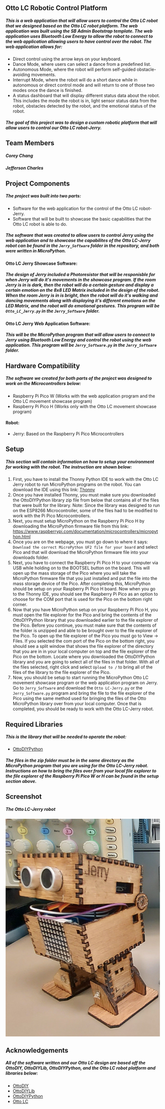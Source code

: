 ## Otto LC Robotic Control Platform

##### This is a web application that will allow users to control the Otto LC robot that we designed based on the Otto LC robot platform. The web application was built using the SB Admin Bootstrap template. The web application uses Bluetooth Low Energy to allow the robot to connect to the web application allowing users to have control over the robot. The web application allows for:

- Direct control using the arrow keys on your keyboard.
- Dance Mode, where users can select a dance from a predefined list.
- Autonomous Mode, where the robot will perform self-guided obstacle-avoiding movements.
- Interrupt Mode, where the robot will do a short dance while in autonomous or direct control mode and will return to one of those two modes once the dance is finished.
- A status dashboard that will display different status data about the robot. This includes the mode the robot is in, light sensor status data from the robot, obstacles detected by the robot, and the emotional status of the robot. 

##### The goal of this project was to design a custom robotic platform that will allow users to control our Otto LC robot-Jerry. 

## Team Members
##### Corey Chang
##### Jefferson Charles

## Project Components

##### The project was built into two parts:

- Software for the web application for the control of the Otto LC robot-Jerry.
- Software that will be built to showcase the basic capabilities that the Otto LC robot is able to do.

##### The software that was created to allow users to control Jerry using the web application and to showcase the capabilites of the Otto LC-Jerry robot can be found in the `Jerry_Software` folder in the repository, and both were written in MicroPython. 

#### Otto LC Jerry Showcase Software:

##### The design of Jerry included a Photoresistor that will be responisble for when Jerry will do it's movements in the showcase program. If the room Jerry is in is dark, then the robot will do a certain gesture and display a certain emotion on the 8x8 LED Matrix included in the design of the robot. When the room Jerry is in is bright, then the robot will do it's walking and dancing movements along with displaying it's different emotions on the LED Matrix, and the robot will do emotional gestures. This program will be `Otto_LC_Jerry.py` in the `Jerry_Software` folder.

#### Otto LC Jerry Web Application Software:

##### This will be the MicroPython program that will allow users to connect to Jerry using Bluetooth Low Energy and control the robot using the web application. This program will be `Jerry_Software.py` in the `Jerry_Software` folder.

## Hardware Compatibility

##### The software we created for both parts of the project was designed to work on the Microcontrollers below:
- Raspberry Pi Pico W (Works with the web application program and the Otto LC movement showcase program)
- Raspberry Pi Pico H (Works only with the Otto LC movement showcase program)

#### Robot:
- Jerry: Based on the Raspberry Pi Pico Microcontrollers 

## Setup

##### This section will contain information on how to setup your environment for working with the robot. The instruction are shown below:

1. First, you have to install the Thonny Python IDE to work with the Otto LC Jerry robot to run MicroPython programs on the robot. You can download the IDE using this link: [Thonny](https://thonny.org/)
2. Once you have installed Thonny, you must make sure you downloaded the OttoDIYPython library zip file from below that contains all of the files that were built for the library. Note: Since the library was designed to run on the ESP8266 Microcontroller, some of the files had to be modified to work with the Pi Pico Microcontrollers. 
3. Next, you must setup MicroPython on the Raspberry Pi Pico H by downloading the MicroPython firmware file from this link: https://www.raspberrypi.com/documentation/microcontrollers/micropython.html
4. Once you are on the webpage, you must go down to where it says: `Download the correct MicroPython UF2 file for your board` and select Pico and that will download the MicroPython firmware file into your downloads folder.
5. Next, you have to connect the Raspberry Pi Pico H to your computer via USB while holding on to the BOOTSEL button on the board. This will open up the mass storage of the Pico where you will take the MicroPython firmware file that you just installed and put the file into the mass storage device of the Pico. After completing this, MicroPython should be setup on your Raspberry Pi Pico H board. Now when you go to the Thonny IDE, you should see the Raspberry Pi Pico as an option to choose for the COM port that is used for the Pico on the bottom right corner.
6. Now that you have MicroPython setup on your Raspberry Pi Pico H, you must open the file explorer for the Pico and bring the contents of the OttoDIYPython library that you downloaded earlier to the file explorer of the Pico. Before you continue, you must make sure that the contents of the folder is unzipped and able to be brought over to the file explorer of the Pico. To open up the file explorer of the Pico you must go to View -> Files. If you selected the com port of the Pico on the bottom right, you should see a split window that shows the file explorer of the directory that you are in in your local computer on top and the file explorer of the Pico on the bottom. Locate where you downloaded the OttoDIYPython library and you are going to select all of the files in that folder. With all of the files selected, right click and select `Upload to /` to bring all of the files of the library to the file explorer of the Pico. 
7. Now, you should be setup to start running the MicroPython Otto LC movement showcase program or the web application program on Jerry. Go to `Jerry_Software` and download the `Otto LC-Jerry.py` or the `Jerry_Software.py` program and bring the file to the file explorer of the Pico using the same method used for bringing the files of the Otto MicroPython library over from your local computer. Once that is completed, you should be ready to work with the Otto LC-Jerry robot.    

## Required Libraries
##### This is the library that will be needed to operate the robot:

- [OttoDIYPython](https://github.com/Jeffersonszn43/Otto-LC-Project/releases/download/v1.0.0/OttoLCMicroPythonLibrary.zip)

##### The files in the zip folder must be in the same directory as the MicroPython program that you are using for the Otto LC-Jerry robot. Instructions on how to bring the files over from your local file explorer to the file explorer of the Raspberry Pi Pico W or H can be found in the setup section above.

## Screenshot

##### The Otto LC-Jerry robot
![image](https://github.com/Jeffersonszn43/Otto-LC-Project/blob/main/assets/img/Otto_LC-Jerry.jpg)

## Acknowledgements

##### All of the software written and our Otto LC design are based off the OttoDIY, OttoDIYLib, OttoDIYPython, and the Otto LC robot platform and libraries below:

- [OttoDIY](https://www.ottodiy.com/)
- [OttoDIYLib](https://github.com/OttoDIY/OttoDIYLib)
- [OttoDIYPython](https://github.com/OttoDIY/OttoDIYPython)
- [Otto LC](https://hackaday.io/project/26244-otto-lc)